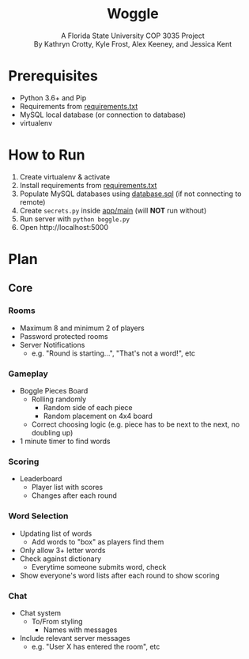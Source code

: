 <h1 align="center">Woggle</h1>
<p align="center">A Florida State University COP 3035 Project<br>
By Kathryn Crotty, Kyle Frost, Alex Keeney, and Jessica Kent</p>

# Prerequisites
  - Python 3.6+ and Pip
  - Requirements from [requirements.txt](requirements.txt)
  - MySQL local database (or connection to database)
  - virtualenv

# How to Run
  1. Create virtualenv & activate
  2. Install requirements from [requirements.txt](requirements.txt)
  3. Populate MySQL databases using [database.sql](database.sql) (if not connecting to remote)
  4. Create `secrets.py` inside [app/main](app/main) (will __NOT__ run without)
  5. Run server with `python boggle.py`
  6. Open http://localhost:5000

# Plan
## Core
### Rooms
  - Maximum 8 and minimum 2 of players
  - Password protected rooms
  - Server Notifications
    - e.g. "Round is starting...", "That's not a word!", etc
### Gameplay
  - Boggle Pieces Board
    - Rolling randomly
      - Random side of each piece
      - Random placement on 4x4 board
    - Correct choosing logic (e.g. piece has to be next to the next, no doubling up)
  - 1 minute timer to find words
### Scoring
  - Leaderboard
    - Player list with scores
    - Changes after each round
### Word Selection
  - Updating list of words
    - Add words to "box" as players find them
  - Only allow 3+ letter words
  - Check against dictionary
    - Everytime someone submits word, check
  - Show everyone's word lists after each round to show scoring
### Chat
  - Chat system
    - To/From styling
      - Names with messages
  - Include relevant server messages
    - e.g. "User X has entered the room", etc
